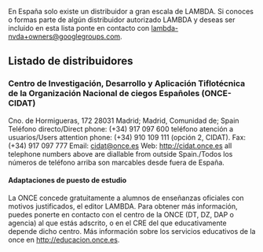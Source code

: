<!--
.. title: Datos de contacto de distribuidores LAMBDA en España
.. slug: distribuidores
.. date: 2017-08-11 20:18:49 UTC+02:00
.. tags: 
.. category: 
.. link: 
.. description: 
.. type: text
-->

En España solo existe un distribuidor a gran escala de LAMBDA. Si conoces o formas parte de algún distribuidor autorizado LAMBDA y deseas ser incluido en esta lista ponte en contacto con [lambda-nvda+owners@googlegroups.com](mailto:lambda-nvda+owners@googlegroups.com).

## Listado de distribuidores
### Centro de Investigación, Desarrollo y Aplicación Tiflotécnica de la Organización Nacional de ciegos Españoles (ONCE-CIDAT)

Cno. de Hormigueras, 172
28031 Madrid; Madrid, Comunidad de; Spain
Teléfono directo/Direct phone: (+34) 917 097 600
teléfono atención a usuarios/Users attention phone: (+34) 910 109 111 (opción 2, CIDAT).
Fax: (+34) 917 097 777
Email: [cidat@once.es](mailto:cidat€once.es)
Web: <http://cidat.once.es>
all telephone numbers above are diallable from outside Spain./Todos los números de teléfono arriba son marcables desde fuera de España.

#### Adaptaciones de puesto de estudio

La ONCE concede gratuitamente a alumnos de enseñanzas oficiales con motivos justificados, el editor LAMBDA. Para obtener más información, puedes ponerte en contacto con el centro de la ONCE (DT, DZ, DAP o agencia) al que estás adscrito, o en el CRE del que educativamente depende dicho centro. Más información sobre los servicios educativos de la once en <http://educacion.once.es>.